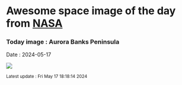 
# Awesome space image of the day from [NASA](https://api.nasa.gov/)

### Today image : Aurora Banks Peninsula
Date : 2024-05-17

![](https://apod.nasa.gov/apod/image/2405/DSC_6363Panorama-2_600.jpg)

<small>Latest update : Fri May 17 18:18:14 2024</small>
        